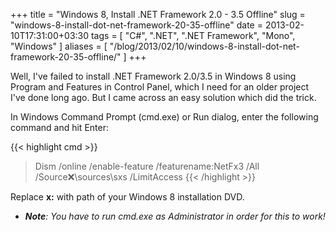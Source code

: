 +++
title = "Windows 8, Install .NET Framework 2.0 - 3.5 Offline"
slug = "windows-8-install-dot-net-framework-20-35-offline"
date = 2013-02-10T17:31:00+03:30
tags = [ "C#", ".NET", ".NET Framework", "Mono", "Windows" ]
aliases = [ "/blog/2013/02/10/windows-8-install-dot-net-framework-20-35-offline/" ]
+++

Well, I've failed to install .NET Framework 2.0/3.5 in Windows 8 using Program and Features in Control Panel, which I need for an older project I've done long ago. But I came across an easy solution which did the trick.

In Windows Command Prompt (cmd.exe) or Run dialog, enter the following command and hit Enter:

{{< highlight cmd >}}
> Dism /online /enable-feature /featurename:NetFx3 /All /Source:x:\sources\sxs /LimitAccess
{{< /highlight >}}

Replace **x:** with path of your Windows 8 installation DVD.

- _**Note**: You have to run cmd.exe as Administrator in order for this to work!_

<!--more-->
